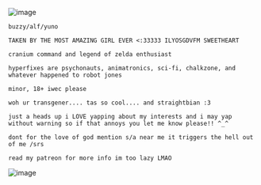 ![image](https://github.com/craniumcommand/tweekbroskicoffee/assets/137795848/87278488-afc0-4f7a-a2e1-e3ca7501a009)

`buzzy/alf/yuno`

`TAKEN BY THE MOST AMAZING GIRL EVER <:33333 ILYOSGDVFM SWEETHEART`

`cranium command and legend of zelda enthusiast`

`hyperfixes are psychonauts, animatronics, sci-fi, chalkzone, and whatever happened to robot jones`

`minor, 18+ iwec please`

`woh ur transgener.... tas so cool.... and straightbian :3`

`just a heads up i LOVE yapping about my interests and i may yap without warning so if that annoys you let me know please!! ^_^`

`dont for the love of god mention s/a near me it triggers the hell out of me /srs`

`read my patreon for more info im too lazy LMAO`

![image](https://github.com/craniumcommand/tweekbroskicoffee/assets/137795848/e0a3d7cf-7bd2-480c-8fb1-46b41d61773b)
